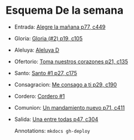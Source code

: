 # Esquema De la semana

- Entrada: [Alegre la mañana p77, c449](pascua/alegre_la_maniana.md)
- Gloria: [Gloria (#2) p19, c105](gloria/gloria_2.md)
- Aleluya: [Aleluya D](aleluya/aleluya_d.md)
- Ofertorio: [Toma nuestros corazones p21, c135](ofertorio/toma_nuestros_corazones.md.md)
- Santo: [Santo #1 p27, c175](santo/santo_3.md)
- Consagracion: [Me consago a ti p29, c190](consagracion/me_consagro_a_ti.md)
- Cordero: [Cordero #1](cordero/cordero_1.md)
- Comunion: [Un mandamiento nuevo p71, c411](comunion/un_mandamiento_nuevo.md)
- Salida: [Una entre todas p47, c304](salida/piensa_en_maria.md)

  Annotations:
  `mkdocs gh-deploy`
